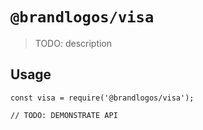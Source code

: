 # `@brandlogos/visa`

> TODO: description

## Usage

```
const visa = require('@brandlogos/visa');

// TODO: DEMONSTRATE API
```
